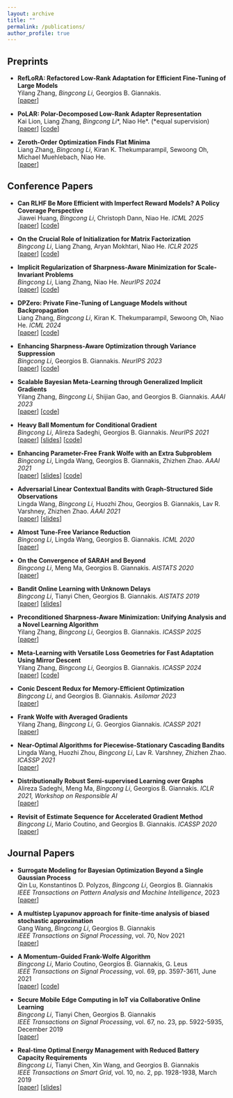 ```yaml
---
layout: archive
title: ""
permalink: /publications/
author_profile: true
---
```


Preprints
------

- **RefLoRA: Refactored Low-Rank Adaptation for Efficient Fine-Tuning of Large Models** <br>
	Yilang Zhang, *Bingcong Li*, Georgios B. Giannakis.  <br>
	\[[paper](https://arxiv.org/abs/2505.18877)\] 
	
- **PoLAR: Polar-Decomposed Low-Rank Adapter Representation** <br>
	Kai Lion, Liang Zhang, *Bingcong Li*\*, Niao He\*. (\*equal supervision) <br>
	\[[paper](https://arxiv.org/abs/2506.03133)\] \[[code](https://github.com/kcc-lion/polar)\]
	
- **Zeroth-Order Optimization Finds Flat Minima** <br>
	Liang Zhang, *Bingcong Li*, Kiran K. Thekumparampil, Sewoong Oh, Michael Muehlebach, Niao He. <br>
	\[[paper](https://arxiv.org/abs/2506.05454)\]



Conference Papers
------

- **Can RLHF Be More Efficient with Imperfect Reward Models? A Policy Coverage Perspective** <br>
	Jiawei Huang, *Bingcong Li*, Christoph Dann, Niao He.  *ICML 2025* <br>
	\[[paper](https://www.arxiv.org/abs/2502.19255)\] \[[code](https://github.com/jiaweihhuang/RLHF_RewardTransfer)\]

- **On the Crucial Role of Initialization for Matrix Factorization** <br>
    *Bingcong Li*, Liang Zhang, Aryan Mokhtari, Niao He.  *ICLR 2025*  <br>
    \[[paper](https://arxiv.org/abs/2410.18965)\] \[[code](https://github.com/BingcongLi/NoRA)\]

- **Implicit Regularization of Sharpness-Aware Minimization for Scale-Invariant Problems** <br>
    *Bingcong Li*, Liang Zhang, Niao He.  *NeurIPS 2024*  <br>
    \[[paper](https://arxiv.org/abs/2410.14802)\] \[[code](https://github.com/BingcongLi/BAR)\]

- **DPZero: Private Fine-Tuning of Language Models without Backpropagation** <br>
	Liang Zhang, *Bingcong Li*, Kiran K. Thekumparampil, Sewoong Oh, Niao He.  *ICML 2024*  <br>
	\[[paper](https://arxiv.org/abs/2310.09639)\] \[[code](https://github.com/Liang137/DPZero)\]
  
- **Enhancing Sharpness-Aware Optimization through Variance Suppression** <br>
	*Bingcong Li*, Georgios B. Giannakis. *NeurIPS 2023*   <br>
	\[[paper](https://arxiv.org/abs/2309.15639)\] \[[code](https://github.com/BingcongLi/VaSSO)\]

- **Scalable Bayesian Meta-Learning through Generalized Implicit Gradients** <br>
	Yilang Zhang, *Bingcong Li*, Shijian Gao, and Georgios B. Giannakis. *AAAI 2023* <br>
	\[[paper](https://arxiv.org/abs/2303.17768)\] \[[code](https://github.com/zhangyilang/iBaML)\]

- **Heavy Ball Momentum for Conditional Gradient**  <br>
	*Bingcong Li*, Alireza Sadeghi, Georgios B. Giannakis. *NeurIPS 2021* <br>
	\[[paper](https://proceedings.neurips.cc/paper/2021/file/b166b57d195370cd41f80dd29ed523d9-Paper.pdf)\] \[[slides](https://drive.google.com/file/d/1Vzkf2A6x_wpo7Qcx6CWmp-plczSKcLuE/view )\] \[[code](https://github.com/BingcongLi/HFW)\]
  

- **Enhancing Parameter-Free Frank Wolfe with an Extra Subproblem** <br>
	*Bingcong Li*, Lingda Wang, Georgios B. Giannakis, Zhizhen Zhao. *AAAI 2021* <br>
	\[[paper](https://arxiv.org/abs/2012.05284)\] \[[slides](https://drive.google.com/file/d/1ewo61p-fKF2n9tvDeroMV22T5zMwBV3w/view?usp=sharing)\]  \[[code](https://github.com/BingcongLi/AFW-ExtraFW)\]
   
- **Adversarial Linear Contextual Bandits with Graph-Structured Side Observations** <br>
	Lingda Wang, *Bingcong Li*, Huozhi Zhou, Georgios B. Giannakis, Lav R. Varshney, Zhizhen Zhao. *AAAI 2021* <br>
	\[[paper](https://arxiv.org/abs/2012.05756)\]
    \[[slides](https://drive.google.com/file/d/1tMJRHkJAOWOUsbp2CFuiixWm16CIS_pK/view?usp=sharing)\]
   
-  **Almost Tune-Free Variance Reduction** <br>
	*Bingcong Li*, Lingda Wang, Georgios B. Giannakis. *ICML 2020* <br>
	\[[paper](http://proceedings.mlr.press/v119/li20n )\]

-  **On the Convergence of SARAH and Beyond** <br>
	*Bingcong Li*, Meng Ma, Georgios B. Giannakis. *AISTATS 2020* <br>
	\[[paper](http://proceedings.mlr.press/v108/li20a)\]

- **Bandit Online Learning with Unknown Delays** <br>
	*Bingcong Li*, Tianyi Chen, Georgios B. Giannakis. *AISTATS 2019* <br>
	\[[paper]([https://proceedings.mlr.press/v89/li19d)\] \[[slides]([https://drive.google.com/file/d/1U5lqivuLFUjLD87pPNjK6ysTRAr518Yk/view?usp=sharing)\]

- **Preconditioned Sharpness-Aware Minimization: Unifying Analysis and a Novel Learning Algorithm** <br>
    Yilang Zhang, *Bingcong Li*, Georgios B. Giannakis. *ICASSP 2025* <br>
	\[[paper](https://arxiv.org/abs/2501.06603)\]

- **Meta-Learning with Versatile Loss Geometries for Fast Adaptation Using Mirror Descent** <br>
    Yilang Zhang, *Bingcong Li*, Georgios B. Giannakis. *ICASSP 2024* <br>
	\[[paper](https://arxiv.org/abs/2312.13486)\] \[[code](https://github.com/zhangyilang/MetaMirrorDescent)\]

- **Conic Descent Redux for Memory-Efficient Optimization** <br>
    *Bingcong Li*, and Georgios B. Giannakis. *Asilomar 2023* <br>
	\[[paper](https://arxiv.org/abs/2308.07343)\]

- **Frank Wolfe with Averaged Gradients** <br>
	Yilang Zhang, *Bingcong Li*, G. Georgios Giannakis. *ICASSP 2021* <br>
	\[[paper](https://ieeexplore.ieee.org/abstract/document/9414485)\]

- **Near-Optimal Algorithms for Piecewise-Stationary Cascading Bandits** <br>
	Lingda Wang, Huozhi Zhou, *Bingcong Li*, Lav R. Varshney, Zhizhen Zhao. *ICASSP 2021* <br>
	\[[paper](https://ieeexplore.ieee.org/abstract/document/9414506)\]
	
- **Distributionally Robust Semi-supervised Learning over Graphs** <br>
	Alireza Sadeghi, Meng Ma, *Bingcong Li*, Georgios B. Giannakis. *ICLR 2021, Workshop on Responsible AI* <br>
	\[[paper](https://arxiv.org/abs/2110.10582 )\]

- **Revisit of Estimate Sequence for Accelerated Gradient Method** <br>
    *Bingcong Li*, Mario Coutino, and Georgios B. Giannakis. *ICASSP 2020* <br>
	\[[paper](https://ieeexplore.ieee.org/abstract/document/9053189)\]


Journal Papers
------

- **Surrogate Modeling for Bayesian Optimization Beyond a Single Gaussian Process** <br>
    Qin Lu, Konstantinos D. Polyzos, *Bingcong Li*, Georgios B. Giannakis <br>
	*IEEE Transactions on Pattern Analysis and Machine Intelligence*, 2023 <br>
	\[[paper](https://ieeexplore.ieee.org/abstract/document/10093035)\]

- **A multistep Lyapunov approach for finite-time analysis of biased stochastic approximation** <br>
    Gang Wang, *Bingcong Li*, Georgios B. Giannakis <br>
	*IEEE Transactions on Signal Processing*, vol. 70, Nov 2021 <br>
	\[[paper](https://arxiv.org/abs/1909.04299)\] 

- **A Momentum-Guided Frank-Wolfe Algorithm** <br>
    *Bingcong Li*, Mario Coutino, Georgios B. Giannakis, G. Leus <br>
	*IEEE Transactions on Signal Processing*, vol. 69, pp. 3597-3611, June 2021 <br>
	\[[paper](https://ieeexplore.ieee.org/abstract/document/9457128)\] \[[code](https://github.com/BingcongLi/AFW-ExtraFW )\]

- **Secure Mobile Edge Computing in IoT via Collaborative Online Learning** <br>
	*Bingcong Li*, Tianyi Chen, Georgios B. Giannakis <br>
	*IEEE Transactions on Signal Processing*, vol. 67, no. 23, pp. 5922-5935, December 2019 <br>
	\[[paper]([https://ieeexplore.ieee.org/abstract/document/8882321)\]
   
- **Real-time Optimal Energy Management with Reduced Battery Capacity Requirements** <br>
	*Bingcong Li*, Tianyi Chen, Xin Wang, and Georgios B. Giannakis <br>
	*IEEE Transactions on Smart Grid*, vol. 10, no. 2, pp. 1928-1938, March 2019 <br>
	\[[paper](https://ieeexplore.ieee.org/abstract/document/8214260)\] \[[slides](https://drive.google.com/file/d/1NOFIJ0lsluX39wdDRvWCkRM-CXjDlq9G/view?usp=sharing)\]
	
